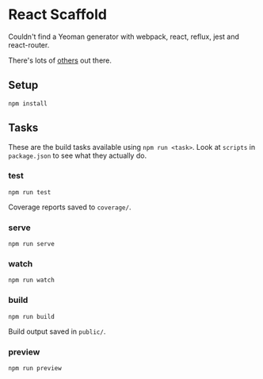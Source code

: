 # React Scaffold

Couldn't find a Yeoman generator with webpack, react, reflux, jest and react-router.

There's lots of [others](https://github.com/search?utf8=%E2%9C%93&q=webpack+react+reflux+&type=Repositories&ref=searchresults) out there.


## Setup

```shell
npm install
```


## Tasks

These are the build tasks available using `npm run <task>`. Look at `scripts` in
`package.json` to see what they actually do.


### test

```shell
npm run test
```

Coverage reports saved to `coverage/`.


### serve

```shell
npm run serve
```


### watch

```shell
npm run watch
```


### build

```shell
npm run build
```

Build output saved in `public/`.


### preview

```shell
npm run preview
```
